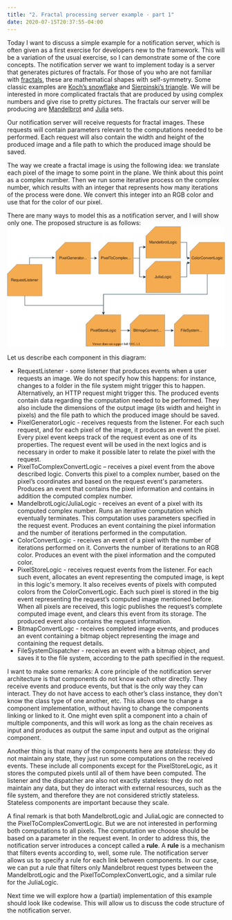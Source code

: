 ```yaml
---
title: "2. Fractal processing server example - part 1"
date: 2020-07-15T20:37:55-04:00
---
```


Today I want to discuss a simple example for a notification server, which is often given as a first exercise for developers new to the framework. This will be a variation of the usual exercise, so I can demonstrate some of the core concepts.
The notification server we want to implement today is a server that generates pictures of fractals. For those of you who are not familiar with [fractals](https://en.wikipedia.org/wiki/Fractal), these are mathematical shapes with self-symmetry. Some classic examples are [Koch’s snowflake]( https://en.wikipedia.org/wiki/Koch_snowflake) and [Sierpinski’s triangle]( https://en.wikipedia.org/wiki/Sierpinski_triangle). We will be interested in more complicated fractals that are produced by using complex numbers and give rise to pretty pictures. The fractals our server will be producing are [Mandelbrot](https://en.wikipedia.org/wiki/Mandelbrot_set) and [Julia](https://en.wikipedia.org/wiki/Julia_set) sets.

Our notification server will receive requests for fractal images. These requests will contain parameters relevant to the computations needed to be performed. Each request will also contain the width and height of the produced image and a file path to which the produced image should be saved.

The way we create a fractal image is using the following idea: we translate each pixel of the image to some point in the plane. We think about this point as a complex number. Then we run some iterative process on the complex number, which results with an integer that represents how many iterations of the process were done. We convert this integer into an RGB color and use that for the color of our pixel.

There are many ways to model this as a notification server, and I will show only one. The proposed structure is as follows:
![](/post/images/ProcessingServer.svg)

Let us describe each component in this diagram:
* RequestListener - some listener that produces events when a user requests an image. We do not specify how this happens: for instance, changes to a folder in the file system might trigger this to happen. Alternatively, an HTTP request might trigger this. The produced events contain data regarding the computation needed to be performed. They also include the dimensions of the output image (its width and height in pixels) and the file path to which the produced image should be saved.
* PixelGeneratorLogic - receives requests from the listener. For each such request, and for each pixel of the image, it produces an event the pixel. Every pixel event keeps track of the request event as one of its properties. The request event will be used in the next logics and is necessary in order to make it possible later to relate the pixel with the request.
* PixelToComplexConvertLogic – receives a pixel event from the above described logic. Converts this pixel to a complex number, based on the pixel’s coordinates and based on the request event's parameters. Produces an event that contains the pixel information and contains in addition the computed complex number.
* MandelbrotLogic/JuliaLogic - receives an event of a pixel with its computed complex number. Runs an iterative computation which eventually terminates. This computation uses parameters specified in the request event. Produces an event containing the pixel information and the number of iterations performed in the computation.
* ColorConvertLogic - receives an event of a pixel with the number of iterations performed on it. Converts the number of iterations to an RGB color. Produces an event with the pixel information and the computed color.
* PixelStoreLogic - receives request events from the listener. For each such event, allocates an event representing the computed image, is kept in this logic's memory. It also receives events of pixels with computed colors from the ColorConvertLogic. Each such pixel is stored in the big event representing the request’s computed image mentioned before. When all pixels are received, this logic publishes the request’s complete computed image event, and clears this event from its storage. The produced event also contains the request information.
* BitmapConvertLogc - receives completed image events, and produces an event containing a bitmap object representing the image and containing the request details.
* FileSystemDispatcher - receives an event with a bitmap object, and saves it to the file system, according to the path specified in the request.

I want to make some remarks: A core principle of the notification server architecture is that components do not know each other directly. They receive events and produce events, but that is the only way they can interact. They do not have access to each other’s class instance, they don't know the class type of one another, etc. This allows one to change a component implementation, without having to change the components linking or linked to it. One might even split a component into a chain of multiple components, and this will work as long as the chain receives as input and produces as output the same input and output as the original component.

Another thing is that many of the components here are *stateless*: they do not maintain any state, they just run some computations on the received events. These include all components except for the PixelStoreLogic, as it stores the computed pixels until all of them have been computed. The listener and the dispatcher are also not exactly stateless: they do not maintain any data, but they do interact with external resources, such as the file system, and therefore they are not considered strictly stateless. Stateless components are important because they scale.

A final remark is that both MandelbrotLogic and JuliaLogic are connected to the PixelToComplexConvertLogic. But we are not interested in performing both computations to all pixels. The computation we choose should be based on a parameter in the request event. In order to address this, the notification server introduces a concept called a **rule**. A **rule** is a mechanism that filters events according to, well, some rule. The notification server allows us to specify a rule for each link between components. In our case, we can put a rule that filters only Mandelbrot request types between the MandelbrotLogic and the PixelToComplexConvertLogic, and a similar rule for the JuliaLogic.

Next time we will explore how a (partial) implementation of this example should look like codewise. This will allow us to discuss the code structure of the notification server.